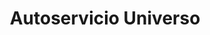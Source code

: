 ---
title: "Autoservicio Universo"
url: /adrogue/autoservicio-universo/
shop: reparación de automóviles
---